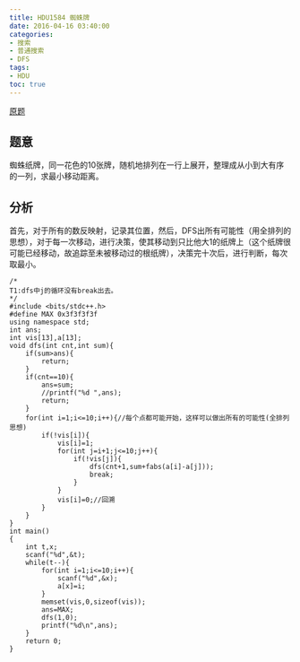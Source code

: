 ```yaml
---
title: HDU1584 蜘蛛牌 
date: 2016-04-16 03:40:00
categories:
- 搜索
- 普通搜索
- DFS
tags:
- HDU
toc: true
---
```


[原题](http://acm.hdu.edu.cn/showproblem.php?pid=1584)


## 题意

蜘蛛纸牌，同一花色的10张牌，随机地排列在一行上展开，整理成从小到大有序的一列，求最小移动距离。


## 分析

首先，对于所有的数反映射，记录其位置，然后，DFS出所有可能性（用全排列的思想），对于每一次移动，进行决策，使其移动到只比他大1的纸牌上（这个纸牌很可能已经移动，故追踪至未被移动过的根纸牌），决策完十次后，进行判断，每次取最小。


```
/*
T1:dfs中j的循环没有break出去。
*/
#include <bits/stdc++.h>
#define MAX 0x3f3f3f3f
using namespace std;
int ans;
int vis[13],a[13];
void dfs(int cnt,int sum){
    if(sum>ans){
        return;
    }
    if(cnt==10){
        ans=sum;
        //printf("%d ",ans);
        return;
    }
    for(int i=1;i<=10;i++){//每个点都可能开始，这样可以做出所有的可能性(全排列思想)
        if(!vis[i]){
            vis[i]=1;
            for(int j=i+1;j<=10;j++){
                if(!vis[j]){
                    dfs(cnt+1,sum+fabs(a[i]-a[j]));
                    break;
                }
            }
            vis[i]=0;//回溯
        }
    }
}
int main()
{
    int t,x;
    scanf("%d",&t);
    while(t--){
        for(int i=1;i<=10;i++){
            scanf("%d",&x);
            a[x]=i;
        }
        memset(vis,0,sizeof(vis));
        ans=MAX;
        dfs(1,0);
        printf("%d\n",ans);
    }
    return 0;
}
```